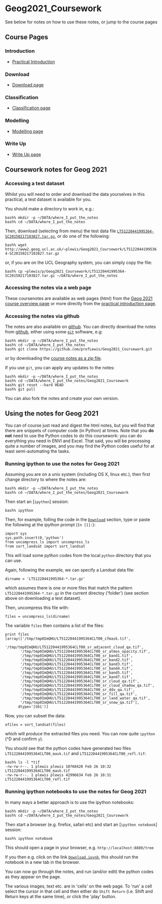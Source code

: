 # Geog2021_Coursework

See below for notes on how to use these notes, or jump to the course pages

## Course Pages

### Introduction
* [Practical Introduction](http://nbviewer.ipython.org/github/profLewis/Geog2021_Coursework/blob/master/CW-1-Pearl-River-Intro.ipynb)

### Download
* [Download page](http://nbviewer.ipython.org/github/profLewis/Geog2021_Coursework/blob/master/Download.ipynb)


### Classification
* [Classification page](http://nbviewer.ipython.org/github/profLewis/Geog2021_Coursework/blob/master/CW-1-PearlRiver-Class.ipynb)


### Modelling
* [Modelling page](http://nbviewer.ipython.org/github/profLewis/Geog2021_Coursework/blob/master/2021_UrbanModel.ipynb)


### Write Up
* [Write Up page](http://nbviewer.ipython.org/github/profLewis/Geog2021_Coursework/blob/master/WriteUp.ipynb)

## Coursework notes for Geog 2021

### Accessing a test dataset

Whilst you will need to order and download the data yourselves in this practical, a test dataset is available for you.

You should make a directory to work in, e.g.:

```
bash% mkdir -p ~/DATA/where_I_put_the_notes
bash% cd ~/DATA/where_I_put_the_notes
```

Then, download (selecting from menu) the test data file [`LT51220441995364-SC20150217103827.tar.gz`](http://www2.geog.ucl.ac.uk/~plewis/Geog2021_Coursework/LT51220441995364-SC20150217103827.tar.gz), or do one of the following:

`bash% wget http://www2.geog.ucl.ac.uk/~plewis/Geog2021_Coursework/LT51220441995364-SC20150217103827.tar.gz`

or, if you are on the UCL Geography system, you can simply copy the file:

`bash% cp ~plewis/p/Geog2021_Coursework/LT51220441995364-SC20150217103827.tar.gz ~/DATA/where_I_put_the_notes`


### Accessing the notes via a web page

These coursenotes are available as web pages (html) from the [Geog 2021 course overview page](http://www2.geog.ucl.ac.uk/~plewis/geog2021) or more directly from the [practical introduction page](http://nbviewer.ipython.org/github/profLewis/Geog2021_Coursework/blob/master/CW-1-Pearl-River-Intro.ipynb).

### Accessing the notes via github

The notes are also available on [github](https://github.com/profLewis/Geog2021_Coursework). You can directly download the notes from [github](https://github.com/profLewis/Geog2021_Coursework), either using some [`git`](http://en.wikipedia.org/wiki/Git_(software)) software, e.g:

```
bash% mkdir -p ~/DATA/where_I_put_the_notes
bash% cd ~/DATA/where_I_put_the_notes
bash% git clone https://github.com/profLewis/Geog2021_Coursework.git
```

or by downloading the [course notes as a zip file](https://github.com/profLewis/Geog2021_Coursework/archive/master.zip).

If you use `git`, you can apply any updates to the notes:

```
bash% mkdir -p ~/DATA/where_I_put_the_notes
bash% cd ~/DATA/where_I_put_the_notes/Geog2021_Coursework
bash% git reset --hard HEAD
bash% git pull
```

You can also fork the notes and create your own version.

## Using the notes for Geog 2021

You can of course just read and digest the html notes, but you will find that there are snippets of computer code (in Python) at times. Note that you **do not** need to use the Python codes to do this coursework: you can do everything you need in ENVI and Excel. That said, you will be processing quite a number of images, and you may find the Python codes useful for at least semi-automating the tasks.

### Running ipython to use the notes for Geog 2021

Assuming you are on a unix system (including OS X, linux etc.), then first change directory to where the notes are:

```
bash% mkdir -p ~/DATA/where_I_put_the_notes
bash% cd ~/DATA/where_I_put_the_notes/Geog2021_Coursework
```

Then start an [`ipython`] session:

`bash% ipython`


Then, for example, folling the code in the [`Download`](http://www2.geog.ucl.ac.uk/~plewis/Geog2021_Coursework/Download.html) section, type or paste the following at the ipython prompt (`In [1]:`):

```
import sys
sys.path.insert(0,'python')
from uncompress_ls import uncompress_ls
from sort_landsat import sort_landsat
```

This will load some python codes from the local `python` directory that you can use.

Again, following the example, we can specify a Landsat data file:

`dirname = 'LT51220441995364-*.tar.gz'`

which assumes there is one or more files that match the pattern `LT51220441995364-*.tar.gz` in the current directoy ('folder') (see section above on downloading a test dataset).

Then, uncompress this file with:

`files = uncompress_ls(dirname)`

The variable `files` then contains a list of the files:


```
print files
[array(['/tmp/tmp0ImQHU/LT51220441995364CLT00_cfmask.tif',
       '/tmp/tmp0ImQHU/LT51220441995364CLT00_sr_adjacent_cloud_qa.tif',
       '/tmp/tmp0ImQHU/LT51220441995364CLT00_sr_atmos_opacity.tif',
       '/tmp/tmp0ImQHU/LT51220441995364CLT00_sr_band1.tif',
       '/tmp/tmp0ImQHU/LT51220441995364CLT00_sr_band2.tif',
       '/tmp/tmp0ImQHU/LT51220441995364CLT00_sr_band3.tif',
       '/tmp/tmp0ImQHU/LT51220441995364CLT00_sr_band4.tif',
       '/tmp/tmp0ImQHU/LT51220441995364CLT00_sr_band5.tif',
       '/tmp/tmp0ImQHU/LT51220441995364CLT00_sr_band7.tif',
       '/tmp/tmp0ImQHU/LT51220441995364CLT00_sr_cloud_qa.tif',
       '/tmp/tmp0ImQHU/LT51220441995364CLT00_sr_cloud_shadow_qa.tif',
       '/tmp/tmp0ImQHU/LT51220441995364CLT00_sr_ddv_qa.tif',
       '/tmp/tmp0ImQHU/LT51220441995364CLT00_sr_fill_qa.tif',
       '/tmp/tmp0ImQHU/LT51220441995364CLT00_sr_land_water_qa.tif',
       '/tmp/tmp0ImQHU/LT51220441995364CLT00_sr_snow_qa.tif'], 
      dtype='|S61')]
```

Now, you can subset the data:

```
ofiles = sort_landsat(files)
```

which will produce the extracted files you need. You can now quite `ipython` (^D and confirm `y`).

You should see that the python codes have generated two files `LT51220441995364CLT00_mask.tif` and `LT51220441995364CLT00_refl.tif`:

```
bash% ls -l *tif
-rw-rw-r--. 1 plewis plewis 10768420 Feb 26 10:32 LT51220441995364CLT00_mask.tif
-rw-rw-r--. 1 plewis plewis 42996634 Feb 26 10:31 LT51220441995364CLT00_refl.tif
```

### Running ipython notebooks to use the notes for Geog 2021

In many ways a better approach is to use the ipython notebooks:


```
bash% mkdir -p ~/DATA/where_I_put_the_notes
bash% cd ~/DATA/where_I_put_the_notes/Geog2021_Coursework
```

Then start a browser (e.g. firefox, safari etc) and start an  [`ipython notebook`] session:

`bash% ipython notebook`

This should open a page in your browser, e.g. `http://localhost:8889/tree`

If you then e.g. click on the link [`Download.ipynb`](http://localhost:8889/notebooks/Download.ipynb), this should run the notebook in a new tab in the browser.

You can now go through the notes, and run (and/or edit) the python codes as they appear on the page.

The various images, text etc. are in 'cells' on the web page. To 'run' a cell select the cursor in that cell and then either do `Shift Return` (i.e. Shift and Return keys at the same time), or click the 'play' button.
